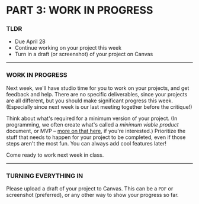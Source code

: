 # PART 3: WORK IN PROGRESS

### TLDR  
* Due April 28  
* Continue working on your project this week  
* Turn in a draft (or screenshot) of your project on Canvas  

***

### WORK IN PROGRESS  
Next week, we'll have studio time for you to work on your projects, and get feedback and help. There are no specific deliverables, since your projects are all different, but you should make significant progress this week. (Especially since next week is our last meeting together before the critique!)

Think about what's required for a minimum version of your project. (In programming, we often create what's called a *minimum viable product* document, or MVP – [more on that here](https://github.com/jeffThompson/CreativeProgramming2/blob/master/Week07_Simulation/Part1-ResearchAndMVPDocument.md#create-an-mvp-document), if you're interested.) Prioritize the stuff that needs to happen for your project to be completed, even if those steps aren't the most fun. You can always add cool features later!

Come ready to work next week in class.

***

### TURNING EVERYTHING IN  
Please upload a draft of your project to Canvas. This can be a `PDF` or screenshot (preferred), or any other way to show your progress so far.

